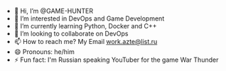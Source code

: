 - 👋 Hi, I’m @GAME-HUNTER
- 👀 I’m interested in DevOps and Game Development
- 🌱 I’m currently learning Python, Docker and C++
- 💞️ I’m looking to collaborate on DevOps
- 📫 How to reach me? My Email work.azte@list.ru
- 😄 Pronouns: he/him
- ⚡ Fun fact: I'm Russian speaking YouTuber for the game War Thunder

<!---
GAME-HUNTER/GAME-HUNTER is a ✨ special ✨ repository because its `README.md` (this file) appears on your GitHub profile.
You can click the Preview link to take a look at your changes.
--->
